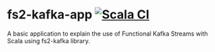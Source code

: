 # fs2-kafka-app [![Scala CI](https://github.com/techmonad/fs2-kafka-app/actions/workflows/scala.yml/badge.svg)](https://github.com/techmonad/fs2-kafka-app/actions/workflows/scala.yml)

A basic application to explain the use of Functional Kafka Streams with Scala using fs2-kafka library.
